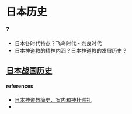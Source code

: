 
# 日本历史


:question:
- 日本各时代特点？飞鸟时代 - 奈良时代
- 日本神道教的精神内涵？日本神道教的发展历史？

## [日本战国历史](warstatjp.md)


#### references 
- [日本神道教简史、案内和神社巡礼](https://zhuanlan.zhihu.com/p/30644123)
- []()
